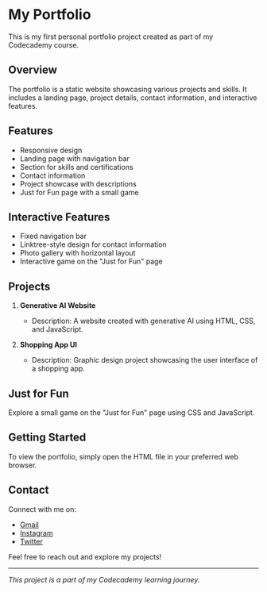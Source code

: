 # My Portfolio

This is my first personal portfolio project created as part of my Codecademy course.

## Overview

The portfolio is a static website showcasing various projects and skills. It includes a landing page, project details, contact information, and interactive features.

## Features

- Responsive design
- Landing page with navigation bar
- Section for skills and certifications
- Contact information
- Project showcase with descriptions
- Just for Fun page with a small game

## Interactive Features

- Fixed navigation bar
- Linktree-style design for contact information
- Photo gallery with horizontal layout
- Interactive game on the "Just for Fun" page

## Projects

1. **Generative AI Website**
   - Description: A website created with generative AI using HTML, CSS, and JavaScript.

2. **Shopping App UI**
   - Description: Graphic design project showcasing the user interface of a shopping app.

## Just for Fun

Explore a small game on the "Just for Fun" page using CSS and JavaScript.

## Getting Started

To view the portfolio, simply open the HTML file in your preferred web browser.

## Contact

Connect with me on:
- [Gmail](mailto:ezzatabed.31@gmail.com">Gmail)
- [Instagram](https://www.instagram.com/ezzatabed/)
- [Twitter](https://twitter.com/EZ_coding)
  

Feel free to reach out and explore my projects!

---

*This project is a part of my Codecademy learning journey.*
